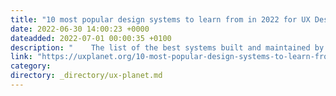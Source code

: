 ```yaml
---
title: "10 most popular design systems to learn from in 2022 for UX Designers"
date: 2022-06-30 14:00:23 +0000
dateadded: 2022-07-01 00:00:35 +0100
description: "    The list of the best systems built and maintained by the companies with best practices in the industry that you can use to learn from and…  Continue reading on UX Planet »  "
link: "https://uxplanet.org/10-most-popular-design-systems-to-learn-from-in-2022-for-ux-designers-18a24843a860?source=rss----819cc2aaeee0---4"
category:
directory: _directory/ux-planet.md
---
```

